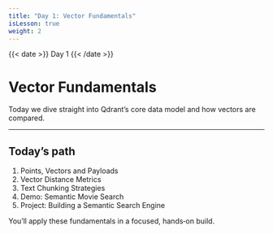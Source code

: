 ```yaml
---
title: "Day 1: Vector Fundamentals"
isLesson: true
weight: 2
---
```


{{< date >}} Day 1 {{< /date >}}

# Vector Fundamentals

Today we dive straight into Qdrant’s core data model and how vectors are compared.

---

## Today’s path

1. Points, Vectors and Payloads
2. Vector Distance Metrics
3. Text Chunking Strategies
4. Demo: Semantic Movie Search
5. Project: Building a Semantic Search Engine

You’ll apply these fundamentals in a focused, hands‑on build.

